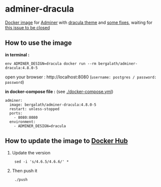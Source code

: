 # adminer-dracula

[Docker image](https://hub.docker.com/r/bergalath/adminer-dracula) for [Adminer](https://github.com/vrana/adminer) with [dracula theme](https://github.com/dracula/adminer) and [some fixes](https://github.com/bergalath/dracula-adminer-theme), waiting for [this issue to be closed](https://github.com/dracula/adminer/issues/1#issuecomment-809944711)

## How to use the image

**in terminal :**

    env ADMINER_DESIGN=dracula docker run --rm bergalath/adminer-dracula:4.8.0-5

open your browser : http://localhost:8080 (`username: postgres / password: password`)

**in docker-compose file :** (see [./docker-compose.yml](docker-compose.yml))

    adminer:
      image: bergalath/adminer-dracula:4.8.0-5
      restart: unless-stopped
      ports:
        - 8080:8080
      environment:
        - ADMINER_DESIGN=dracula

## How to update the image to [Docker Hub](https://hub.docker.com/r/bergalath/adminer-dracula)

1. Update the version

        sed -i 's/4.6.5/4.6.6/' *

1. Then push it

        ./push
